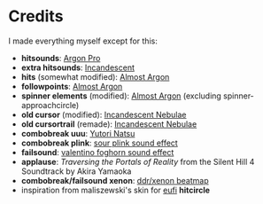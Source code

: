 # Credits
I made everything myself except for this:
- **hitsounds**: [Argon Pro](https://github.com/ppy/osu-resources/tree/master/osu.Game.Resources/Samples/Gameplay/ArgonPro)
- **extra hitsounds**: [Incandescent](https://osu.ppy.sh/community/forums/topics/537156)
- **hits** (somewhat modified): [Almost Argon](https://osu.ppy.sh/community/forums/topics/1875239)
- **followpoints**: [Almost Argon](https://osu.ppy.sh/community/forums/topics/1875239)
- **spinner elements** (modified): [Almost Argon](https://osu.ppy.sh/community/forums/topics/1875239) (excluding spinner-approachcircle)
- **old cursor** (modified): [Incandescent Nebulae](https://osu.ppy.sh/community/forums/topics/537156)
- **old cursortrail** (remade): [Incandescent Nebulae](https://osu.ppy.sh/community/forums/topics/537156)
- **combobreak uuu**: [Yutori Natsu](https://osu.ppy.sh/community/forums/topics/1685916)
- **combobreak plink**: [sour plink sound effect](https://soundeffects.fandom.com/wiki/Sound_Ideas,_PLINK,_CARTOON_-_SOUR_PLINK)
- **failsound**: [valentino foghorn sound effect](https://soundeffects.fandom.com/wiki/Valentino_Foghorn)
- **applause**: *Traversing the Portals of Reality* from the Silent Hill 4 Soundtrack by Akira Yamaoka
- **combobreak/failsound xenon**: [ddr/xenon beatmap](https://osu.ppy.sh/beatmapsets/8204)
- inspiration from maliszewski's skin for [eufi](skins.md#eufi) **hitcircle**
